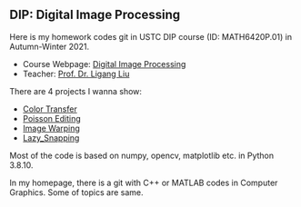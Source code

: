 ## DIP: Digital Image Processing

Here is my homework codes git in USTC DIP course (ID: MATH6420P.01) in Autumn-Winter 2021. 

- Course Webpage: [Digital Image Processing](http://staff.ustc.edu.cn/~lgliu/Courses/DIP_2021_autumn-winter/default.htm)
- Teacher: [Prof. Dr. Ligang Liu](http://staff.ustc.edu.cn/~lgliu/)

There are 4 projects I wanna show:

- [Color Transfer](Color_Transfer)
- [Poisson Editing](Poisson_Editing)
- [Image Warping](Image_warping)
- [Lazy_Snapping](Lazy_Snapping)

Most of the code is based on numpy, opencv, matplotlib etc. in Python 3.8.10. 

In my homepage, there is a git with C++ or MATLAB codes in Computer Graphics. Some of topics are same. 

